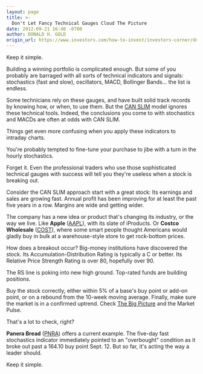 ```yaml
---
layout: page
title: >-
  Don't Let Fancy Technical Gauges Cloud The Picture
date: 2012-09-21 16:40 -0700
author: DONALD H. GOLD
origin_url: https://www.investors.com/how-to-invest/investors-corner/dont-let-fancy-technical-indicators-confuse-you
---
```





Keep it simple.


Building a winning portfolio is complicated enough. But some of you probably are barraged with all sorts of technical indicators and signals: stochastics (fast and slow), oscillators, MACD, Bollinger Bands... the list is endless.


Some technicians rely on these gauges, and have built solid track records by knowing how, or when, to use them. But the [CAN SLIM](http://education.investors.com/financial-dictionary/?termID=757&term=CAN+SLIM%26reg%3b&mode=searchResults) model ignores these technical tools. Indeed, the conclusions you come to with stochastics and MACDs are often at odds with CAN SLIM.


Things get even more confusing when you apply these indicators to intraday charts.


You're probably tempted to fine-tune your purchase to jibe with a turn in the hourly stochastics.


Forget it. Even the professional traders who use those sophisticated technical gauges with success will tell you they're useless when a stock is breaking out.


Consider the CAN SLIM approach start with a great stock: Its earnings and sales are growing fast. Annual profit has been improving for at least the past five years in a row. Margins are wide and getting wider.


The company has a new idea or product that's changing its industry, or the way we live. Like **Apple** ([AAPL](https://research.investors.com/quote.aspx?symbol=AAPL)), with its slate of iProducts. Or **Costco Wholesale** ([COST](https://research.investors.com/quote.aspx?symbol=COST)), where some smart people thought Americans would gladly buy in bulk at a warehouse-style store to get rock-bottom prices.


How does a breakout occur? Big-money institutions have discovered the stock. Its Accumulation-Distribution Rating is typically a C or better. Its Relative Price Strength Rating is over 80, hopefully over 90.


The RS line is poking into new high ground. Top-rated funds are building positions.


Buy the stock correctly, either within 5% of a base's buy point or add-on point, or on a rebound from the 10-week moving average. Finally, make sure the market is in a confirmed uptrend. Check [The Big Picture](http://news.investors.com/investing/big-picture.htm) and the Market Pulse.


That's a lot to check, right?


**Panera Bread** ([PNRA](https://research.investors.com/quote.aspx?symbol=PNRA)) offers a current example. The five-day fast stochastics indicator immediately pointed to an "overbought" condition as it broke out past a 164.10 buy point Sept. 12. But so far, it's acting the way a leader should.


Keep it simple.




